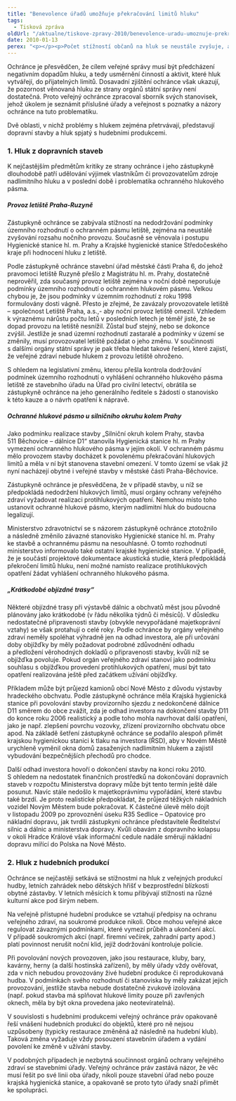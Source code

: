 ```yaml
---
title: "Benevolence úřadů umožňuje překračování limitů hluku"
tags:
  - Tisková zpráva
oldUrl: "/aktualne/tiskove-zpravy-2010/benevolence-uradu-umoznuje-prekracovani-limitu-hluku"
date: 2010-01-13
perex: "<p></p><p>Počet stížností občanů na hluk se neustále zvyšuje, a to i přes opakovaně vydávaná stanoviska ochránce a jeho jednání s orgány ochrany veřejného zdraví i stavebními úřady. Občané si stále častěji stěžují nejen na vlastní hluk, ale také na související vlivy (např. otřesy způsobené přetížením nevyhovujících komunikací kamionovou dopravou a rovněž na zvýšenou koncentraci škodlivin).</p>"
---
```


<!-- imported from the old website -->

<p class="Normln">Ochránce je přesvědčen, že cílem veřejné správy musí být předcházení negativním dopadům hluku, a tedy usměrnění činností a aktivit, které hluk vytvářejí, do přijatelných limitů. Dosavadní zjištění ochránce však ukazují, že pozornost věnovaná hluku ze strany orgánů státní správy není dostatečná. Proto veřejný ochránce zpracoval sborník svých stanovisek, jehož úkolem je seznámit příslušné úřady a veřejnost s poznatky a názory ochránce na tuto problematiku.</p><p class="Normln">Dvě oblasti, v nichž problémy s hlukem zejména přetrvávají, představují dopravní stavby a hluk spjatý s hudebními produkcemi.</p><h3 style="TEXT-DECORATION: none" class="Nadpis2">1. Hluk z dopravních staveb</h3><p class="Normln">K nejčastějším předmětům kritiky ze strany ochránce i jeho zástupkyně dlouhodobě patří udělování výjimek vlastníkům či provozovatelům zdroje nadlimitního hluku a v poslední době i problematika ochranného hlukového pásma.</p><h5 style="TEXT-DECORATION: none" class="Nadpis4">Provoz letiště Praha-Ruzyně</h5><p class="Normln">Zástupkyně ochránce se zabývala stížností na nedodržování podmínky územního rozhodnutí o ochranném pásmu letiště, zejména na neustálé zvyšování rozsahu nočního provozu. Současně se věnovala i postupu Hygienické stanice hl. m. Prahy a Krajské hygienické stanice Středočeského kraje při hodnocení hluku z letiště.</p><p class="Normln">Podle zástupkyně ochránce stavební úřad městské části Praha 6, do jehož pravomoci letiště Ruzyně přešlo z Magistrátu hl. m. Prahy, dostatečně neprověřil, zda současný provoz letiště zejména v noční době neporušuje podmínky územního rozhodnutí o ochranném hlukovém pásmu. Velkou chybou je, že jsou podmínky v územním rozhodnutí z roku 1998 formulovány dosti vágně. Přesto je zřejmé, že zavázaly provozovatele letiště – společnost Letiště Praha, a.s.,- aby noční provoz letiště omezil. Vzhledem k výraznému nárůstu počtu letů v posledních letech je téměř jisté, že se dopad provozu na letiště nesnížil. Zůstal buď stejný, nebo se dokonce zvýšil. Jestliže je snad územní rozhodnutí zastaralé a podmínky v území se změnily, musí provozovatel letiště požádat o jeho změnu. V součinnosti s dalšími orgány státní správy je pak třeba hledat takové řešení, které zajistí, že veřejné zdraví nebude hlukem z provozu letiště ohroženo.</p><p class="Normln">S ohledem na legislativní změnu, kterou přešla kontrola dodržování podmínek územního rozhodnutí o vyhlášení ochranného hlukového pásma letiště ze stavebního úřadu na Úřad pro civilní letectví, obrátila se zástupkyně ochránce na jeho generálního ředitele s žádostí o stanovisko k této kauze a o návrh opatření k nápravě.</p><h5 style="TEXT-DECORATION: none" class="Nadpis4">Ochranné hlukové pásmo u silničního okruhu kolem Prahy</h5><p class="Normln">Jako podmínku realizace stavby „Silniční okruh kolem Prahy, stavba 511 Běchovice – dálnice D1“ stanovila Hygienická stanice hl. m Prahy vymezení ochranného hlukového pásma v jejím okolí. V ochranném pásmu mělo provozem stavby docházet k povolenému překračování hlukových limitů a měla v ní být stanovena stavební omezení. V tomto území se však již nyní nacházejí obytné i veřejné stavby v městské části Praha-Běchovice.</p><p class="Normln">Zástupkyně ochránce je přesvědčena, že v případě stavby, u níž se předpokládá nedodržení hlukových limitů, musí orgány ochrany veřejného zdraví vyžadovat realizaci protihlukových opatření. Nemohou místo toho ustanovit ochranné hlukové pásmo, kterým nadlimitní hluk do budoucna legalizují.</p><p class="Normln">Ministerstvo zdravotnictví se s názorem zástupkyně ochránce ztotožnilo a následně změnilo závazné stanovisko Hygienické stanice hl. m. Prahy ke stavbě a ochrannému pásmu na nesouhlasné. O tomto rozhodnutí ministerstvo informovalo také ostatní krajské hygienické stanice. V případě, že je součástí projektové dokumentace akustická studie, která předpokládá překročení limitů hluku, není možné namísto realizace protihlukových opatření žádat vyhlášení ochranného hlukového pásma.</p><h5 style="TEXT-DECORATION: none" class="Nadpis4">„Krátkodobé objízdné trasy“</h5><p class="Normln">Některé objízdné trasy při výstavbě dálnic a obchvatů měst jsou původně plánovány jako krátkodobé (v řádu několika týdnů či měsíců). V důsledku nedostatečné připravenosti stavby (obvykle nevypořádané majetkoprávní vztahy) se však protahují o celé roky. Podle ochránce by orgány veřejného zdraví neměly spoléhat výhradně jen na odhad investora, ale při určování doby objížďky by měly požadovat podrobné zdůvodnění odhadu a předložení věrohodných dokladů o připravenosti stavby, kvůli níž se objížďka povoluje. Pokud orgán veřejného zdraví stanoví jako podmínku souhlasu s objížďkou provedení protihlukových opatření, musí být tato opatření realizována ještě před začátkem užívání objížďky.</p><p class="Normln">Příkladem může být průjezd kamionů obcí Nové Město z důvodu výstavby hradeckého obchvatu. Podle zástupkyně ochránce měla Krajská hygienická stanice při povolování stavby provizorního sjezdu z nedokončené dálnice D11 směrem do obce zvážit, zda je odhad investora na dokončení stavby D11 do konce roku 2006 realistický a podle toho mohla navrhovat další opatření, jako je např. zlepšení povrchu vozovky, zřízení provizorního obchvatu obce apod. Na základě šetření zástupkyně ochránce se podařilo alespoň přimět krajskou hygienickou stanici k tlaku na investora (ŘSD), aby v Novém Městě urychleně vyměnil okna domů zasažených nadlimitním hlukem a zajistil vybudování bezpečnějších přechodů pro chodce.</p><p class="Normln">Další odhad investora hovoří o dokončení stavby na konci roku 2010. S ohledem na nedostatek finančních prostředků na dokončování dopravních staveb v rozpočtu Ministerstva dopravy může být tento termín ještě dále posunut. Navíc stále nedošlo k majetkoprávnímu vypořádání, které stavbu také brzdí. Je proto realistické předpokládat, že průjezd těžkých nákladních vozidel Novým Městem bude pokračovat. K částečné úlevě mělo dojít v listopadu 2009 po zprovoznění úseku R35 Sedlice – Opatovice pro nákladní dopravu, jak tvrdili zástupkyni ochránce představitelé Ředitelství silnic a dálnic a ministerstva dopravy. Kvůli obavám z dopravního kolapsu v okolí Hradce Králové však informační cedule nadále směrují nákladní dopravu mířící do Polska na Nové Město.</p><h3 style="TEXT-DECORATION: none" class="Nadpis2">2. Hluk z hudebních produkcí</h3><p class="Normln">Ochránce se nejčastěji setkává se stížnostmi na hluk z veřejných produkcí hudby, letních zahrádek nebo dětských hřišť v bezprostřední blízkosti obytné zástavby. V letních měsících k tomu přibývají stížnosti na různé kulturní akce pod širým nebem.</p><p class="Normln">Na veřejně přístupné hudební produkce se vztahují předpisy na ochranu veřejného zdraví, na soukromé produkce nikoli. Obce mohou veřejné akce regulovat závaznými podmínkami, které vymezí průběh a ukončení akcí. V případě soukromých akcí (např. firemní večírek, zahradní party apod.) platí povinnost nerušit noční klid, jejíž dodržování kontroluje policie.</p><p class="Normln">Při povolování nových provozoven, jako jsou restaurace, kluby, bary, kavárny, herny (a další hostinská zařízení), by měly úřady vždy ověřovat, zda v nich nebudou provozovány živé hudební produkce či reprodukovaná hudba. V podmínkách svého rozhodnutí či stanoviska by měly zakázat jejich provozování, jestliže stavba nebude dostatečně zvukově izolována (např. pokud stavba má splňovat hlukové limity pouze při zavřených oknech, měla by být okna provedena jako neotevíratelná).</p><p class="Normln">V souvislosti s hudebními produkcemi veřejný ochránce práv opakovaně řeší vnášení hudebních produkcí do objektů, které pro ně nejsou uzpůsobeny (typicky restaurace změněná až následně na hudební klub). Taková změna vyžaduje vždy posouzení stavebním úřadem a vydání povolení ke změně v užívání stavby.</p><p class="Normln-web" style="TEXT-DECORATION: none">V podobných případech je nezbytná součinnost orgánů ochrany veřejného zdraví se stavebními úřady. Veřejný ochránce práv zastává názor, že věc musí řešit po své linii oba úřady, nikoli pouze stavební úřad nebo pouze krajská hygienická stanice, a opakovaně se proto tyto úřady snaží přimět ke spolupráci.</p><p class="Normln"> </p>

